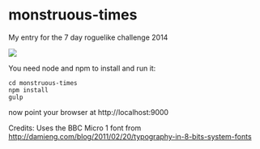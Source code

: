 monstruous-times
================

My entry for the 7 day roguelike challenge 2014

![](http://raw.github.com/rhmoller/monstruous-times/master/rhmoller-7drl.png)


You need node and npm to install and run it:

    cd monstruous-times
    npm install
    gulp

now point your browser at http://localhost:9000

Credits:
Uses the BBC Micro 1 font from http://damieng.com/blog/2011/02/20/typography-in-8-bits-system-fonts


